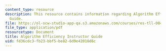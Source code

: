 ```yaml
---
content_type: resource
description: This resource contains information regarding Algorithm Efficiency Instructor
  Guide.
file: https://ol-ocw-studio-app-qa.s3.amazonaws.com/courses/res-tll-004-stem-concept-videos-fall-2013/fd36cdc3fb23bbf5be826d9e42010d6c_MITRES_TLL-004F13_Algo_IG.pdf
file_type: application/pdf
resourcetype: Document
title: Algorithm Efficiency Instructor Guide
uid: fd36cdc3-fb23-bbf5-be82-6d9e42010d6c
---
```


